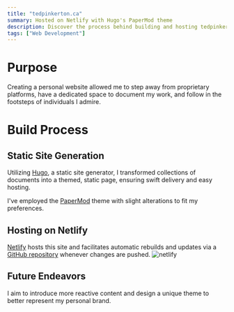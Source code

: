 ```yaml
---
title: "tedpinkerton.ca"
summary: Hosted on Netlify with Hugo's PaperMod theme
description: Discover the process behind building and hosting tedpinkerton.ca
tags: ["Web Development"]
---
```

# Purpose
Creating a personal website allowed me to step away from proprietary platforms, have a dedicated space to document my work, and follow in the footsteps of individuals I admire.

# Build Process
## Static Site Generation
Utilizing [Hugo](https://gohugo.io/), a static site generator, I transformed collections of documents into a themed, static page, ensuring swift delivery and easy hosting.

I've employed the [PaperMod](https://github.com/adityatelange/hugo-PaperMod/) theme with slight alterations to fit my preferences.

## Hosting on Netlify
[Netlify](https://www.netlify.com/) hosts this site and facilitates automatic rebuilds and updates via a [GitHub repository](https://github.com/RunnersNum40/tedpinkerton.ca) whenever changes are pushed.
![netlify](/images/Netlify_Screenshot.png)

## Future Endeavors
I aim to introduce more reactive content and design a unique theme to better represent my personal brand.
